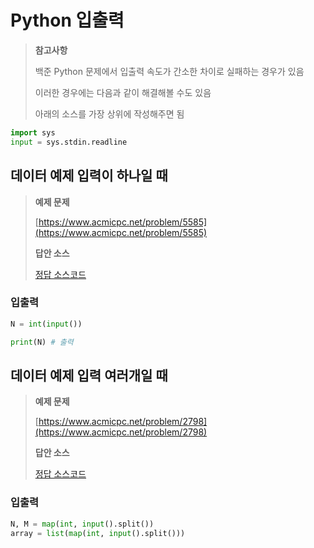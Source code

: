 # Python 입출력

> **참고사항**
>
> 백준 Python 문제에서 입출력 속도가 간소한 차이로 실패하는 경우가 있음
>
> 이러한 경우에는 다음과 같이 해결해볼 수도 있음
>
> 아래의 소스를 가장 상위에 작성해주면 됨

```python
import sys
input = sys.stdin.readline
```

## 데이터 예제 입력이 하나일 때

> **예제 문제**
>
> [https://www.acmicpc.net/problem/5585](https://www.acmicpc.net/problem/5585)
>
> **답안 소스**
>
> [정답 소스코드](../greedy/p5585.%20%EA%B1%B0%EC%8A%A4%EB%A6%84%EB%8F%88.py)

### 입출력

```python
N = int(input())

print(N) # 출력
```

## 데이터 예제 입력 여러개일 때

> **예제 문제**
>
> [https://www.acmicpc.net/problem/2798](https://www.acmicpc.net/problem/2798)
>
> **답안 소스**
>
> [정답 소스코드](../brute_force/p2798.%20%EB%B8%94%EB%9E%99%EC%9E%AD.py)

### 입출력

```python
N, M = map(int, input().split())
array = list(map(int, input().split()))
```
